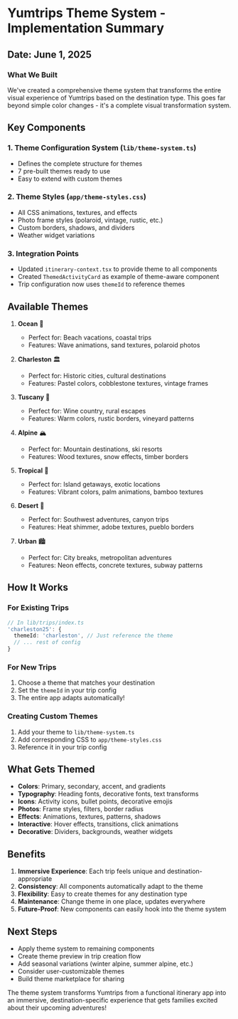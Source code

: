 # Yumtrips Theme System - Implementation Summary

## Date: June 1, 2025

### What We Built

We've created a comprehensive theme system that transforms the entire visual experience of Yumtrips based on the destination type. This goes far beyond simple color changes - it's a complete visual transformation system.

## Key Components

### 1. **Theme Configuration System** (`lib/theme-system.ts`)
- Defines the complete structure for themes
- 7 pre-built themes ready to use
- Easy to extend with custom themes

### 2. **Theme Styles** (`app/theme-styles.css`)
- All CSS animations, textures, and effects
- Photo frame styles (polaroid, vintage, rustic, etc.)
- Custom borders, shadows, and dividers
- Weather widget variations

### 3. **Integration Points**
- Updated `itinerary-context.tsx` to provide theme to all components
- Created `ThemedActivityCard` as example of theme-aware component
- Trip configuration now uses `themeId` to reference themes

## Available Themes

1. **Ocean** 🌊
   - Perfect for: Beach vacations, coastal trips
   - Features: Wave animations, sand textures, polaroid photos

2. **Charleston** 🏛️
   - Perfect for: Historic cities, cultural destinations
   - Features: Pastel colors, cobblestone textures, vintage frames

3. **Tuscany** 🌻
   - Perfect for: Wine country, rural escapes
   - Features: Warm colors, rustic borders, vineyard patterns

4. **Alpine** 🏔️
   - Perfect for: Mountain destinations, ski resorts
   - Features: Wood textures, snow effects, timber borders

5. **Tropical** 🌴
   - Perfect for: Island getaways, exotic locations
   - Features: Vibrant colors, palm animations, bamboo textures

6. **Desert** 🌵
   - Perfect for: Southwest adventures, canyon trips
   - Features: Heat shimmer, adobe textures, pueblo borders

7. **Urban** 🏙️
   - Perfect for: City breaks, metropolitan adventures
   - Features: Neon effects, concrete textures, subway patterns

## How It Works

### For Existing Trips
```typescript
// In lib/trips/index.ts
'charleston25': {
  themeId: 'charleston', // Just reference the theme
  // ... rest of config
}
```

### For New Trips
1. Choose a theme that matches your destination
2. Set the `themeId` in your trip config
3. The entire app adapts automatically!

### Creating Custom Themes
1. Add your theme to `lib/theme-system.ts`
2. Add corresponding CSS to `app/theme-styles.css`
3. Reference it in your trip config

## What Gets Themed

- **Colors**: Primary, secondary, accent, and gradients
- **Typography**: Heading fonts, decorative fonts, text transforms
- **Icons**: Activity icons, bullet points, decorative emojis
- **Photos**: Frame styles, filters, border radius
- **Effects**: Animations, textures, patterns, shadows
- **Interactive**: Hover effects, transitions, click animations
- **Decorative**: Dividers, backgrounds, weather widgets

## Benefits

1. **Immersive Experience**: Each trip feels unique and destination-appropriate
2. **Consistency**: All components automatically adapt to the theme
3. **Flexibility**: Easy to create themes for any destination type
4. **Maintenance**: Change theme in one place, updates everywhere
5. **Future-Proof**: New components can easily hook into the theme system

## Next Steps

- Apply theme system to remaining components
- Create theme preview in trip creation flow
- Add seasonal variations (winter alpine, summer alpine, etc.)
- Consider user-customizable themes
- Build theme marketplace for sharing

The theme system transforms Yumtrips from a functional itinerary app into an immersive, destination-specific experience that gets families excited about their upcoming adventures!
